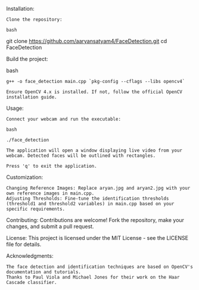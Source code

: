 
Installation:

    Clone the repository:

    bash

git clone https://github.com/aaryansatyam4/FaceDetection.git
cd FaceDetection

Build the project:

bash

    g++ -o face_detection main.cpp `pkg-config --cflags --libs opencv4`

    Ensure OpenCV 4.x is installed. If not, follow the official OpenCV installation guide.

Usage:

    Connect your webcam and run the executable:

    bash

    ./face_detection

    The application will open a window displaying live video from your webcam. Detected faces will be outlined with rectangles.

    Press 'q' to exit the application.

Customization:

    Changing Reference Images: Replace aryan.jpg and aryan2.jpg with your own reference images in main.cpp.
    Adjusting Thresholds: Fine-tune the identification thresholds (threshold1 and threshold2 variables) in main.cpp based on your specific requirements.

Contributing:
Contributions are welcome! Fork the repository, make your changes, and submit a pull request.

License:
This project is licensed under the MIT License - see the LICENSE file for details.

Acknowledgments:

    The face detection and identification techniques are based on OpenCV's documentation and tutorials.
    Thanks to Paul Viola and Michael Jones for their work on the Haar Cascade classifier.

